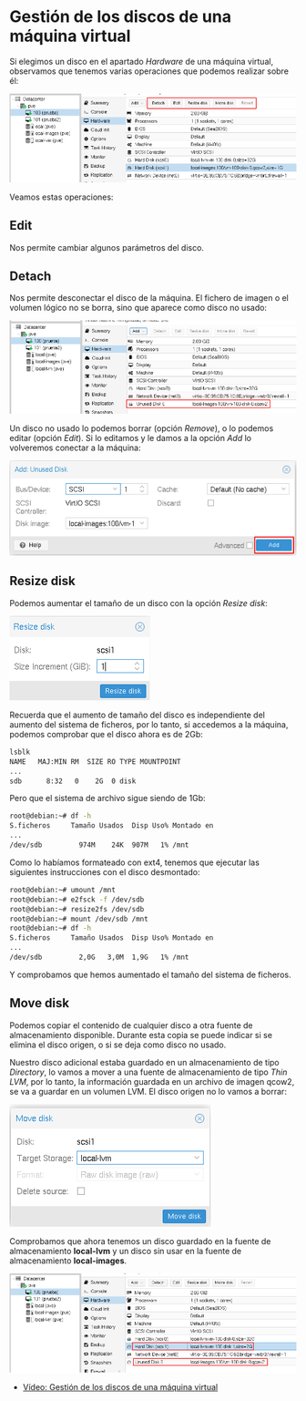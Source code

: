 # Gestión de los discos de una máquina virtual

Si elegimos un disco en el apartado *Hardware* de una máquina virtual, observamos que tenemos varias operaciones que podemos realizar sobre él:

![gestion_disco](img/gestion_disco.png)

Veamos estas operaciones:

## Edit

Nos permite cambiar algunos parámetros del disco.

## Detach

Nos permite desconectar el disco de la máquina. El fichero de imagen o el volumen lógico no se borra, sino que aparece como disco no usado:

![gestion_disco](img/gestion_disco2.png)

Un disco no usado    lo podemos borrar (opción *Remove*), o lo podemos editar (opción *Edit*). Si lo editamos y le damos a la opción *Add* lo volveremos conectar a la máquina:

![gestion_disco](img/gestion_disco3.png)

## Resize disk

Podemos aumentar el tamaño de un disco con la opción *Resize disk*:

![gestion_disco](img/gestion_disco4.png)

Recuerda que el aumento de tamaño del disco es independiente del aumento del sistema de ficheros, por lo tanto, si accedemos a la máquina, podemos comprobar que el disco ahora es de 2Gb:

```bash
lsblk
NAME   MAJ:MIN RM  SIZE RO TYPE MOUNTPOINT
...
sdb      8:32   0    2G  0 disk 
```

Pero que el sistema de archivo sigue siendo de 1Gb:

```bash
root@debian:~# df -h
S.ficheros     Tamaño Usados  Disp Uso% Montado en
...
/dev/sdb         974M    24K  907M   1% /mnt
```

Como lo habíamos formateado con ext4, tenemos que ejecutar las siguientes instrucciones con el disco desmontado:

```bash
root@debian:~# umount /mnt 
root@debian:~# e2fsck -f /dev/sdb
root@debian:~# resize2fs /dev/sdb
root@debian:~# mount /dev/sdb /mnt
root@debian:~# df -h
S.ficheros     Tamaño Usados  Disp Uso% Montado en
...
/dev/sdb         2,0G   3,0M  1,9G   1% /mnt
```

Y comprobamos que hemos aumentado el tamaño del sistema de ficheros.

## Move disk

Podemos copiar el contenido de cualquier disco a otra fuente de almacenamiento disponible. Durante esta copia se puede indicar si se elimina el disco origen, o si se deja como disco no usado.

Nuestro disco adicional estaba guardado en un almacenamiento de tipo *Directory*, lo vamos a mover a una fuente de almacenamiento de tipo *Thin LVM*, por lo tanto, la información guardada en un archivo de imagen qcow2, se va a guardar en un volumen LVM. El disco origen no lo vamos a borrar:

![gestion_disco](img/gestion_disco5.png)

Comprobamos que ahora tenemos un disco guardado en la fuente de almacenamiento **local-lvm** y un disco sin usar en la fuente de almacenamiento **local-images**.

![gestion_disco](img/gestion_disco6.png)

* [Vídeo: Gestión de los discos de una máquina virtual](https://youtu.be/lMNAJI4B81U)

